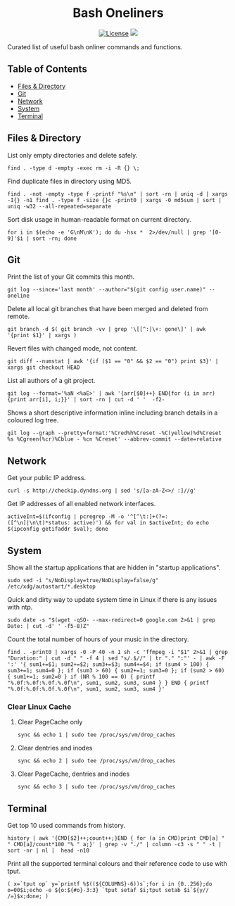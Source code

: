 <h1 align="center">Bash Oneliners</h1>

<p align="center">
<a href="https://github.com/labbots/bash-oneliners/blob/master/LICENSE"><img src="https://img.shields.io/github/license/labbots/bash-oneliners.svg?style=for-the-badge" alt="License"></a>
<a href="https://www.codacy.com/manual/labbots/bash-oneliners?utm_source=github.com&amp;utm_medium=referral&amp;utm_content=labbots/bash-oneliners&amp;utm_campaign=Badge_Grade"><img src="https://img.shields.io/codacy/grade/a72b150d9e8b4166996abf8f871c42b0?style=for-the-badge"/></a>
</p>
Curated list of useful bash onliner commands and functions.

## Table of Contents
- [Files & Directory](#files--directory)
- [Git](#git)
- [Network](#network)
- [System](#system)
- [Terminal](#terminal)

## Files & Directory
List only empty directories and delete safely.

```shell
find . -type d -empty -exec rm -i -R {} \;
```

Find duplicate files in directory using MD5.

```shell
find . -not -empty -type f -printf "%s\n" | sort -rn | uniq -d | xargs -I{} -n1 find . -type f -size {}c -print0 | xargs -0 md5sum | sort | uniq -w32 --all-repeated=separate
```

Sort disk usage in human-readable format on current directory.

```shell
for i in $(echo -e 'G\nM\nK'); do du -hsx *  2>/dev/null | grep '[0-9]'$i | sort -rn; done
```

## Git

Print the list of your Git commits this month.

```shell
git log --since='last month' --author="$(git config user.name)" --oneline
```

Delete all local git branches that have been merged and deleted from remote.

```shell
git branch -d $( git branch -vv | grep '\[[^:]\+: gone\]' | awk '{print $1}' | xargs )
```

Revert files with changed mode, not content.

```shell
git diff --numstat | awk '{if ($1 == "0" && $2 == "0") print $3}' | xargs git checkout HEAD
```

List all authors of a git project.

```shell
git log --format='%aN <%aE>' | awk '{arr[$0]++} END{for (i in arr){print arr[i], i;}}' | sort -rn | cut -d ' '  -f2-
```

Shows a short descriptive information inline including branch details in a coloured log tree.

```shell
git log --graph --pretty=format:'%Cred%h%Creset -%C(yellow)%d%Creset %s %Cgreen(%cr)%Cblue - %cn %Creset' --abbrev-commit --date=relative
```

## Network

Get your public IP address.
```shell
curl -s http://checkip.dyndns.org | sed 's/[a-zA-Z<>/ :]//g'
```

Get IP addresses of all enabled network interfaces.
```shell
activeInt=$(ifconfig | pcregrep -M -o '^[^\t:]+(?=:([^\n]|\n\t)*status: active)') && for val in $activeInt; do echo $(ipconfig getifaddr $val); done
```

## System

Show all the startup applications that are hidden in "startup applications".

```shell
sudo sed -i "s/NoDisplay=true/NoDisplay=false/g" /etc/xdg/autostart/*.desktop
```

Quick and dirty way to update system time in Linux if there is any issues with ntp.

```shell
sudo date -s "$(wget -qSO- --max-redirect=0 google.com 2>&1 | grep Date: | cut -d' ' -f5-8)Z"
```
Count the total number of hours of your music in the directory.

```shell
find . -print0 | xargs -0 -P 40 -n 1 sh -c 'ffmpeg -i "$1" 2>&1 | grep "Duration:" | cut -d " " -f 4 | sed "s/.$//" | tr "." ":"' - | awk -F ':' '{ sum1+=$1; sum2+=$2; sum3+=$3; sum4+=$4; if (sum4 > 100) { sum3+=1; sum4=0 }; if (sum3 > 60) { sum2+=1; sum3=0 }; if (sum2 > 60) { sum1+=1; sum2=0 } if (NR % 100 == 0) { printf "%.0f:%.0f:%.0f.%.0f\n", sum1, sum2, sum3, sum4 } } END { printf "%.0f:%.0f:%.0f.%.0f\n", sum1, sum2, sum3, sum4 }'
```

### Clear Linux Cache
1. Clear PageCache only
   ```shell
   sync && echo 1 | sudo tee /proc/sys/vm/drop_caches
   ```
2. Clear dentries and inodes
   ```shell
   sync && echo 2 | sudo tee /proc/sys/vm/drop_caches
   ```
3. Clear PageCache, dentries and inodes
   ```shell
   sync && echo 3 | sudo tee /proc/sys/vm/drop_caches

## Terminal

Get top 10 used commands from history.

```shell
history | awk '{CMD[$2]++;count++;}END { for (a in CMD)print CMD[a] " " CMD[a]/count*100 "% " a;}' | grep -v "./" | column -c3 -s " " -t | sort -nr | nl |  head -n10
```
Print all the supported terminal colours and their reference code to use with tput.

```shell
( x=`tput op` y=`printf %$((${COLUMNS}-6))s`;for i in {0..256};do o=00$i;echo -e ${o:${#o}-3:3} `tput setaf $i;tput setab $i`${y// /=}$x;done; )
```
